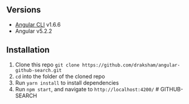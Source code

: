 
## Versions
* [Angular CLI](https://github.com/angular/angular-cli) v1.6.6
* Angular v5.2.2


## Installation
1. Clone this repo `git clone https://github.com/draksham/angular-github-search.git`
1. `cd` into the folder of the cloned repo
1. Run `yarn install` to install dependencies
1. Run `npm start`, and navigate to `http://localhost:4200/`
#   G I T H U B - S E A R C H  
 